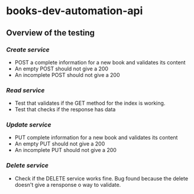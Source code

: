 # books-dev-automation-api

## **Overview of the testing**

### *Create service*

- POST a complete information for a new book and validates its content
- An empty POST should not give a 200
- An incomplete POST should not give a 200

### *Read service*

- Test that validates if the GET method for the index is working.
- Test that checks if the response has data

### *Update service*

- PUT complete information for a new book and validates its content
- An empty PUT should not give a 200
- An incomplete PUT should not give a 200

### *Delete service*

- Check if the DELETE service works fine. Bug found because the delete doesn't give a rensponse o way to validate.